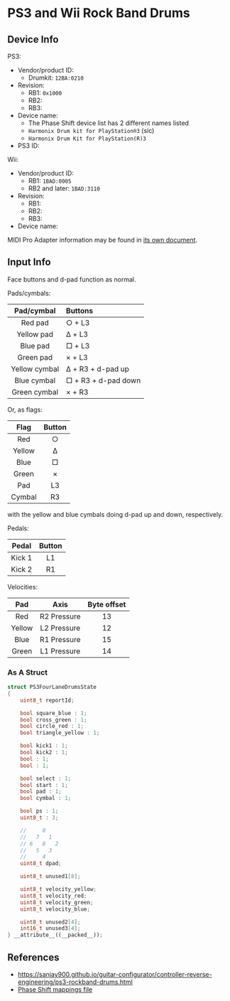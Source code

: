 # PS3 and Wii Rock Band Drums

## Device Info

PS3:

- Vendor/product ID:
  - Drumkit: `12BA:0210`
- Revision:
  - RB1: `0x1000`
  - RB2:
  - RB3:
- Device name:
  - The Phase Shift device list has 2 different names listed
  - `Harmonix Drum kit for PlayStation®3` (sic)
  - `Harmonix Drum Kit for PlayStation(R)3`
- PS3 ID:

Wii:

- Vendor/product ID:
  - RB1: `1BAD:0005`
  - RB2 and later: `1BAD:3110`
- Revision:
  - RB1:
  - RB2:
  - RB3:
- Device name:

MIDI Pro Adapter information may be found in [its own document](../../Other/Rock%20Band%20Adapters/MIDI%20Pro%20Adapters.md).

## Input Info

Face buttons and d-pad function as normal.

Pads/cymbals:

| Pad/cymbal    | Buttons             |
| :--------:    | :------             |
| Red pad       | ○ + L3              |
| Yellow pad    | Δ + L3              |
| Blue pad      | □ + L3              |
| Green pad     | × + L3              |
| Yellow cymbal | Δ + R3 + d-pad up   |
| Blue cymbal   | □ + R3 + d-pad down |
| Green cymbal  | × + R3              |

Or, as flags:

| Flag   | Button |
| :--:   | :----: |
| Red    | ○      |
| Yellow | Δ      |
| Blue   | □      |
| Green  | ×      |
| Pad    | L3     |
| Cymbal | R3     |

with the yellow and blue cymbals doing d-pad up and down, respectively.

Pedals:

| Pedal  | Button |
| :---:  | :----: |
| Kick 1 | L1     |
| Kick 2 | R1     |

Velocities:

| Pad    | Axis        | Byte offset |
| :-:    | :--:        | :---------: |
| Red    | R2 Pressure | 13          |
| Yellow | L2 Pressure | 12          |
| Blue   | R1 Pressure | 15          |
| Green  | L1 Pressure | 14          |

### As A Struct

```cpp
struct PS3FourLaneDrumsState
{
    uint8_t reportId;

    bool square_blue : 1;
    bool cross_green : 1;
    bool circle_red : 1;
    bool triangle_yellow : 1;

    bool kick1 : 1;
    bool kick2 : 1;
    bool : 1;
    bool : 1;

    bool select : 1;
    bool start : 1;
    bool pad : 1;
    bool cymbal : 1;

    bool ps : 1;
    uint8_t : 3;

    //     0
    //   7   1
    // 6   8   2
    //   5   3
    //     4
    uint8_t dpad;

    uint8_t unused1[8];

    uint8_t velocity_yellow;
    uint8_t velocity_red;
    uint8_t velocity_green;
    uint8_t velocity_blue;

    uint8_t unused2[4];
    int16_t unused3[4];
} __attribute__((__packed__));
```

## References

- https://sanjay900.github.io/guitar-configurator/controller-reverse-engineering/ps3-rockband-drums.html
- [Phase Shift mappings file](../../Other/device_list.json)
